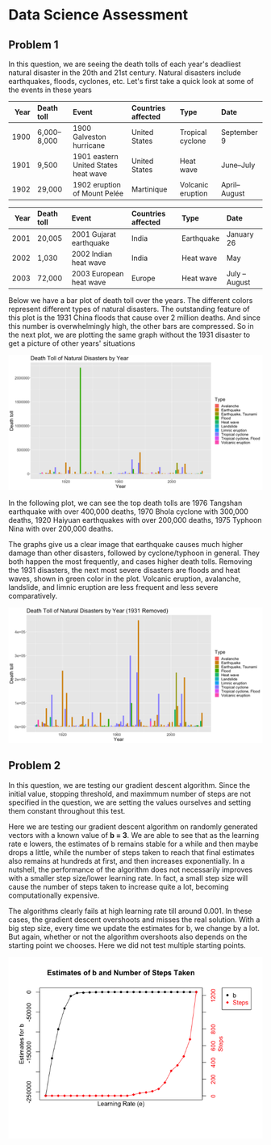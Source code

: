 # Data Science Assessment

## Problem 1

In this question, we are seeing the death tolls of each year's deadliest natural disaster in the 20th and 21st century. Natural disasters include earthquakes, floods, cyclones, etc. Let's first take a quick look at some of the events in these years

| Year | Death toll  | Event                                | Countries affected | Type              | Date         |
|-----:|:------------|:-------------------------------------|:-------------------|:------------------|:-------------|
| 1900 | 6,000–8,000 | 1900 Galveston hurricane             | United States      | Tropical cyclone  | September 9  |
| 1901 | 9,500       | 1901 eastern United States heat wave | United States      | Heat wave         | June–July    |
| 1902 | 29,000      | 1902 eruption of Mount Pelée         | Martinique         | Volcanic eruption | April–August |


| Year | Death toll | Event                                    | Countries affected                                       | Type                | Date          |
|-----:|:-----------|:-----------------------------------------|:---------------------------------------------------------|:--------------------|:--------------|
| 2001 | 20,005     | 2001 Gujarat earthquake                  | India                                                    | Earthquake          | January 26    |
| 2002 | 1,030      | 2002 Indian heat wave                    | India                                                    | Heat wave           | May           |
| 2003 | 72,000     | 2003 European heat wave                  | Europe                                                   | Heat wave           | July – August |

Below we have a bar plot of death toll over the years. The different colors represent different types of natural disasters. The outstanding feature of this plot is the 1931 China floods that cause over 2 million deaths. And since this number is overwhelmingly high, the other bars are compressed. So in the next plot, we are plotting the same graph without the 1931 disaster to get a picture of other years' situations

![](Figs/unnamed-chunk-5-1.png)<!-- -->

In the following plot, we can see the top death tolls are 1976 Tangshan earthquake with over 400,000 deaths, 1970 Bhola cyclone with 300,000 deaths, 1920 Haiyuan earthquakes with over 200,000 deaths, 1975 Typhoon Nina with over 200,000 deaths.

The graphs give us a clear image that earthquake causes much higher damage than other disasters, followed by cyclone/typhoon in general. They both happen the most frequently, and cases higher death tolls. Removing the 1931 disasters, the next most severe disasters are floods and heat waves, shown in green color in the plot. Volcanic eruption, avalanche, landslide, and limnic eruption are less frequent and less severe comparatively.

![](Figs/unnamed-chunk-7-1.png)<!-- -->


## Problem 2

In this question, we are testing our gradient descent algorithm. Since the initial value, stopping threshold, and maximmum number of steps are not specified in the question, we are setting the values ourselves and setting them constant throughout this test.

Here we are testing our gradient descent algorithm on randomly generated vectors with a known value of **b = 3**. We are able to see that as the learning rate e lowers, the estimates of b remains stable for a while and then maybe drops a little, while the number of steps taken to reach that final estimates also remains at hundreds at first, and then increases exponentially. In a nutshell, the performance of the algorithm does not necessarily improves with a smaller step size/lower learning rate. In fact, a small step size will cause the number of steps taken to increase quite a lot, becoming computationally expensive.

The algorithms clearly fails at high learning rate till around 0.001. In these cases, the gradient descent overshoots and misses the real solution. With a big step size, every time we update the estimates for b, we change by a lot. But again, whether or not the algorithm overshoots also depends on the starting point we chooses. Here we did not test multiple starting points.

![](Figs/unnamed-chunk-11-1.png)<!-- -->
